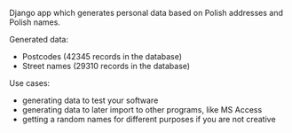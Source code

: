 Django app which generates personal data based on Polish addresses and Polish names.

Generated data:
 - Postcodes (42345 records in the database)
 - Street names (29310 records in the database)

Use cases:
 - generating data to test your software
 - generating data to later import to other programs, like MS Access
 - getting a random names for different purposes if you are not creative